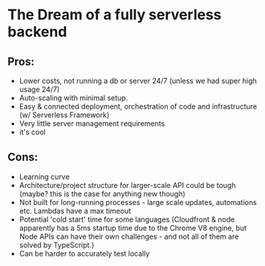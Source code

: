 # The Dream of a fully serverless backend

## Pros:
- Lower costs, not running a db or server 24/7 (unless we had super high usage 24/7)
- Auto-scaling with minimal setup. 
- Easy & connected deployment, orchestration of code and infrastructure (w/ Serverless Framework)
- Very little server management requirements
- it's cool

## Cons: 
- Learning curve
- Architecture/project structure for larger-scale API could be tough (maybe? this is the case for anything new though)
- Not built for long-running processes - large scale updates, automations etc. Lambdas have a max timeout
- Potential 'cold start' time for some languages (Cloudfront & node apparently has a 5ms startup time due to the Chrome V8 engine, but Node APIs can have their own challenges - and not all of them are solved by TypeScript.)
- Can be harder to accurately test locally